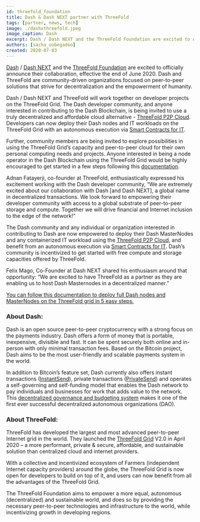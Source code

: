 ```yaml
---
id: threefold_foundation
title: Dash & Dash NEXT partner with ThreeFold
tags: [partner, news, tech]
image: ./dashxthreefold.jpeg
image_caption: Dash
excerpt: Dash / Dash NEXT and the ThreeFold Foundation are excited to officially announce their collaboration, effective the end of June 2020. Dash and ThreeFold are community-driven organizations focused on peer-to-peer solutions that strive for decentralization and the empowerment of humanity.
authors: [sacha_oobegadoo]
created: 2020-07-03
---
```


[Dash](https://www.dash.org) / [Dash NEXT](https://dashnext.org/) and the [ThreeFold Foundation](https://threefold.io) are excited to officially announce their collaboration, effective the end of June 2020.  Dash and ThreeFold are community-driven organizations focused on peer-to-peer solutions that strive for decentralization and the empowerment of humanity.

Dash / Dash NEXT and ThreeFold will work together on developer projects on the ThreeFold Grid. The Dash developer community, and anyone interested in contributing to the Dash Blockchain, is being invited to use a truly decentralized and  affordable cloud alternative - [ThreeFold P2P Cloud](http://cloud.threefold.io). Developers can now deploy their Dash nodes and IT workloads on the ThreeFold Grid with an autonomous execution via [Smart Contracts for IT](https://sdk.threefold.io/#/smart_contract). 

Further, community members are being invited to explore possibilities in using the ThreeFold Grid’s capacity and peer-to-peer cloud for their own personal computing needs and projects. Anyone interested in being a node operator in the Dash Blockchain using the ThreeFold Grid would be highly encouraged to get started in a few steps following this [documentation](https://forum.threefold.io/t/deploy-a-dash-node-in-5-steps-on-the-threefold-grid/509).  

Adnan Fatayerji, co-founder at ThreeFold, enthusiastically expressed his excitement working with the Dash developer community, “We are extremely excited about our collaboration with Dash [and Dash NEXT], a global name in decentralized transactions. We look forward to empowering their developer community with access to a global substrate of peer-to-peer storage and compute. Together we will drive financial and Internet inclusion to the edge of the network!”

The Dash community and any individual or organization interested in contributing to Dash are now empowered to deploy their Dash MasterNodes and any containerized IT workload using the [ThreeFold P2P Cloud](http://cloud.threefold.io), and benefit from  an autonomous execution via [Smart Contracts for IT](https://sdk.threefold.io/#/smart_contract). Dash’s community is incentivized to get started with free compute and storage capacities offered by ThreeFold.  

Felix Mago, Co-Founder at Dash NEXT shared his enthusiasm around that opportunity: “We are excited to have ThreeFold as a partner as they are enabling us to host Dash Masternodes in a decentralized manner.”

[You can follow this documentation to deploy full Dash nodes and MasterNodes on the ThreeFold grid  in 5 easy steps.](https://forum.threefold.io/t/deploy-a-dash-node-in-5-steps-on-the-threefold-grid/509)

### About Dash:

Dash is an open source peer-to-peer cryptocurrency with a strong focus on the payments industry. Dash offers a form of money that is portable, inexpensive, divisible and fast. It can be spent securely both online and in-person with only minimal transaction fees. Based on the Bitcoin project, Dash aims to be the most user-friendly and scalable payments system in the world.

In addition to Bitcoin’s feature set, Dash currently also offers instant transactions ([InstantSend](https://docs.dash.org/en/stable/introduction/features.html#instantsend)), private transactions ([PrivateSend](https://docs.dash.org/en/stable/introduction/features.html#privatesend)) and operates a self-governing and self-funding model that enables the Dash network to pay individuals and businesses for work that adds value to the network. This [decentralized governance and budgeting system](https://docs.dash.org/en/stable/governance/index.html#governance) makes it one of the first ever successful decentralized autonomous organizations (DAO).

### About ThreeFold:

ThreeFold has developed the largest and most advanced peer-to-peer Internet grid in the world.  They launched the [ThreeFold Grid](https://threefold.io/capacity.html) V2.0 in  April 2020 – a  more performant, private & secure, affordable, and sustainable solution than centralized cloud and internet providers. 

With a collective and incentivized ecosystem of Farmers (independent Internet capacity providers) around the globe, the ThreeFold Grid  is now open for developers to build on top of it,  and users can now benefit from all the advantages of the ThreeFold Grid.

The ThreeFold Foundation aims to empower a more equal, autonomous (decentralized) and sustainable world, and does so  by providing the necessary peer-to-peer technologies and infrastructure to the world, while incentivizing growth in developing regions.
